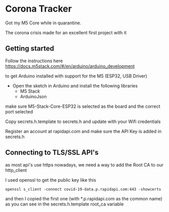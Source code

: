 # Corona Tracker

Got my M5 Core while in quarantine.

The corona crisis made for an excellent first project with it



## Getting started

Follow the instructions here https://docs.m5stack.com/#/en/arduino/arduino_development

to get Arduino installed with support for the M5 (ESP32, USB Driver)

 * Open the sketch in Arduino and install the following libraries
   * M5 Stack
   * ArduinoJson

make sure M5-Stack-Core-ESP32 is selected as the board and the correct port selected

Copy secrets.h.template to secrets.h and update with your Wifi credentials

Register an account at rapidapi.com and make sure the API Key is added in secrets.h

## Connecting to TLS/SSL API's

as most api's use https nowadays, we need a way to add the Root CA to our http_client

I used openssl to get the public key like this
```
openssl s_client -connect covid-19-data.p.rapidapi.com:443 -showcerts
```

and then I copied the first one (with *.p.rapidapi.com as the common name)
as you can see in the secrets.h.template root_ca variable

